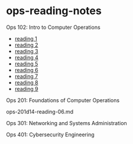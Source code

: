 # ops-reading-notes
Ops 102: Intro to Computer Operations

- [reading 1](ops-102d14-reading01.md)
- [reading 2](ops-102d14-reading02.md)
- [reading 3](ops-102d14-reading03.md)
- [reading 4](ops-102d14-reading04.md)
- [reading 5](ops-102d14-reading05.md)
- [reading 6](ops-102d14-reading06.md)
- [reading 7](ops-102d14-reading07.md)
- [reading 8](ops-102d14-reading08.md)
- [reading 9](ops-102d14-reading09.md)

Ops 201: Foundations of Computer Operations

ops-201d14-reading-06.md

Ops 301: Networking and Systems Administration



Ops 401: Cybersecurity Engineering
